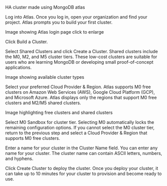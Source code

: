 HA cluster made using MongoDB atlas


Log into Atlas.
Once you log in, open your organization and find your project. Atlas prompts you to build your first cluster.

Image showing Atlas login page
click to enlarge

Click Build a Cluster. 

Select Shared Clusters and click Create a Cluster.
Shared clusters include the M0, M2, and M5 cluster tiers. These low-cost clusters are suitable for users who are learning MongoDB or developing small proof-of-concept applications.

Image showing available cluster types

Select your preferred Cloud Provider & Region.
Atlas supports M0 free clusters on Amazon Web Services (AWS), Google Cloud Platform (GCP), and Microsoft Azure. Atlas displays only the regions that support M0 free clusters and M2/M5 shared clusters.

Image highlighting free clusters and shared clusters

Select M0 Sandbox for cluster tier.
Selecting M0 automatically locks the remaining configuration options. If you cannot select the M0 cluster tier, return to the previous step and select a Cloud Provider & Region that supports M0 free clusters.


Enter a name for your cluster in the Cluster Name field.
You can enter any name for your cluster. The cluster name can contain ASCII letters, numbers, and hyphens.


Click Create Cluster to deploy the cluster.
Once you deploy your cluster, it can take up to 10 minutes for your cluster to provision and become ready to use.

